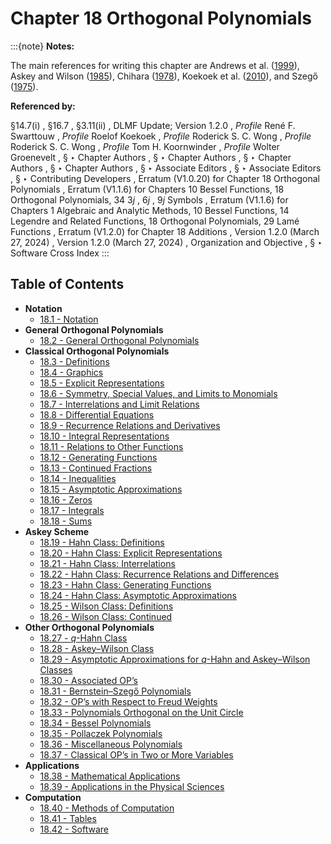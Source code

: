 # Chapter 18 Orthogonal Polynomials

:::{note}
**Notes:**

The main references for writing this chapter are Andrews et al. ([1999](./bib/index.html#bib103 "Special Functions")), Askey and Wilson ([1985](./bib/index.html#bib163 "Some basic hypergeometric orthogonal polynomials that generalize Jacobi polynomials")), Chihara ([1978](./bib/C.html#bib490 "An Introduction to Orthogonal Polynomials")), Koekoek et al. ([2010](./bib/K.html#bib2744 "Hypergeometric Orthogonal Polynomials and Their q -Analogues")), and Szegő ([1975](./bib/S.html#bib2194 "Orthogonal Polynomials")).

**Referenced by:**

§14.7(i) , §16.7 , §3.11(ii) , DLMF Update; Version 1.2.0 , *Profile* René F. Swarttouw , *Profile* Roelof Koekoek , *Profile* Roderick S. C. Wong , *Profile* Roderick S. C. Wong , *Profile* Tom H. Koornwinder , *Profile* Wolter Groenevelt , § ‣ Chapter Authors , § ‣ Chapter Authors , § ‣ Chapter Authors , § ‣ Chapter Authors , § ‣ Associate Editors , § ‣ Associate Editors , § ‣ Contributing Developers , Erratum (V1.0.20) for Chapter 18 Orthogonal Polynomials , Erratum (V1.1.6) for Chapters 10 Bessel Functions, 18 Orthogonal Polynomials, 34 3*j* , 6*j* , 9*j* Symbols , Erratum (V1.1.6) for Chapters 1 Algebraic and Analytic Methods, 10 Bessel Functions, 14 Legendre and Related Functions, 18 Orthogonal Polynomials, 29 Lamé Functions , Erratum (V1.2.0) for Chapter 18 Additions , Version 1.2.0 (March 27, 2024) , Version 1.2.0 (March 27, 2024) , Organization and Objective , § ‣ Software Cross Index
:::

## Table of Contents

- <a id="PT1"></a>**Notation**
  - [18.1 - Notation](./18.1.md)
- <a id="PT2"></a>**General Orthogonal Polynomials**
  - [18.2 - General Orthogonal Polynomials](./18.2.md)
- <a id="PT3"></a>**Classical Orthogonal Polynomials**
  - [18.3 - Definitions](./18.3.md)
  - [18.4 - Graphics](./18.4.md)
  - [18.5 - Explicit Representations](./18.5.md)
  - [18.6 - Symmetry, Special Values, and Limits to Monomials](./18.6.md)
  - [18.7 - Interrelations and Limit Relations](./18.7.md)
  - [18.8 - Differential Equations](./18.8.md)
  - [18.9 - Recurrence Relations and Derivatives](./18.9.md)
  - [18.10 - Integral Representations](./18.10.md)
  - [18.11 - Relations to Other Functions](./18.11.md)
  - [18.12 - Generating Functions](./18.12.md)
  - [18.13 - Continued Fractions](./18.13.md)
  - [18.14 - Inequalities](./18.14.md)
  - [18.15 - Asymptotic Approximations](./18.15.md)
  - [18.16 - Zeros](./18.16.md)
  - [18.17 - Integrals](./18.17.md)
  - [18.18 - Sums](./18.18.md)
- <a id="PT4"></a>**Askey Scheme**
  - [18.19 - Hahn Class: Definitions](./18.19.md)
  - [18.20 - Hahn Class: Explicit Representations](./18.20.md)
  - [18.21 - Hahn Class: Interrelations](./18.21.md)
  - [18.22 - Hahn Class: Recurrence Relations and
Differences](./18.22.md)
  - [18.23 - Hahn Class: Generating Functions](./18.23.md)
  - [18.24 - Hahn Class: Asymptotic Approximations](./18.24.md)
  - [18.25 - Wilson Class: Definitions](./18.25.md)
  - [18.26 - Wilson Class: Continued](./18.26.md)
- <a id="PT5"></a>**Other Orthogonal Polynomials**
  - [18.27 - $q$-Hahn Class](./18.27.md)
  - [18.28 - Askey–Wilson Class](./18.28.md)
  - [18.29 - Asymptotic Approximations for $q$-Hahn and Askey–Wilson Classes](./18.29.md)
  - [18.30 - Associated OP’s](./18.30.md)
  - [18.31 - Bernstein–Szegő Polynomials](./18.31.md)
  - [18.32 - OP’s with Respect to Freud Weights](./18.32.md)
  - [18.33 - Polynomials Orthogonal on the Unit Circle](./18.33.md)
  - [18.34 - Bessel Polynomials](./18.34.md)
  - [18.35 - Pollaczek Polynomials](./18.35.md)
  - [18.36 - Miscellaneous Polynomials](./18.36.md)
  - [18.37 - Classical OP’s in Two or More Variables](./18.37.md)
- <a id="PT6"></a>**Applications**
  - [18.38 - Mathematical Applications](./18.38.md)
  - [18.39 - Applications in the Physical Sciences](./18.39.md)
- <a id="PT7"></a>**Computation**
  - [18.40 - Methods of Computation](./18.40.md)
  - [18.41 - Tables](./18.41.md)
  - [18.42 - Software](./18.42.md)